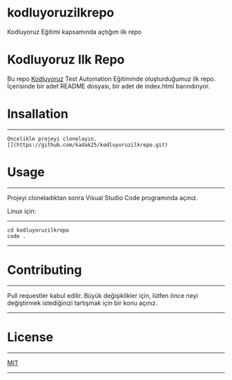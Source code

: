 # kodluyoruzilkrepo
Kodluyoruz Eğitimi kapsamında açtığım ilk repo

#  Kodluyoruz Ilk Repo

Bu repo [Kodluyoruz](https://www.kodluyoruz.org/) Test Automation Eğitiminde oluşturduğumuz ilk repo. İçerisinde bir adet README dosyası, bir adet de index.html barındırıyor.


#  Insallation
___
```
Öncelikle projeyi clonelayın.
[](https://github.com/kadak25/kodluyoruzilkrepo.git)
```
#  Usage
___

Projeyi cloneladıktan sonra Visual Studio Code programında açınız.

Linux için:
___
```
cd kodluyoruzilkrepo
code .
```

___
# Contributing
___
Pull requestler kabul edilir. Büyük değişiklikler için, lütfen önce neyi değiştirmek istediğinizi tartışmak için bir konu açınız.
___

#  License
___
[MIT](https://choosealicense.com/licenses/mit/)
___
